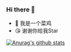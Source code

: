 ### Hi there 👋

* 🐤 我是一个菜鸡
* 😘 谢谢你给我Star

[![Anurag's github stats](https://github-readme-stats.vercel.app/api?username=i-guitar)](https://github.com/anuraghazra/github-readme-stats)



